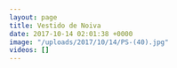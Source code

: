 ```yaml
---
layout: page
title: Vestido de Noiva
date: 2017-10-14 02:01:38 +0000
image: "/uploads/2017/10/14/PS-(40).jpg"
videos: []
---
```

